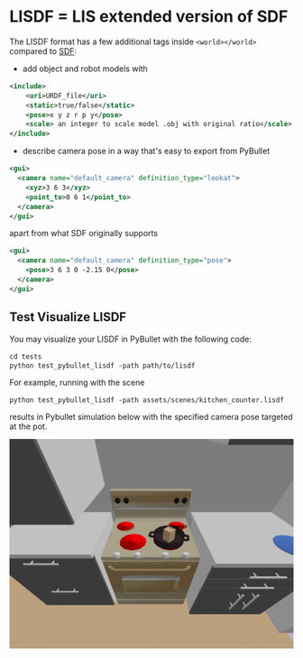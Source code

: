 # LISDF = LIS extended version of SDF

The LISDF format has a few additional tags inside `<world></world>` compared to [SDF](http://sdformat.org/spec?ver=1.9&elem=sdf):

* add object and robot models with

```xml
<include>
    <uri>URDF_file</uri>
    <static>true/false</static>
    <pose>x y z r p y</pose>
    <scale> an integer to scale model .obj with original ratio</scale>
</include>
```

* describe camera pose in a way that's easy to export from PyBullet

```xml
<gui>
  <camera name="default_camera" definition_type="lookat">
    <xyz>3 6 3</xyz>
    <point_to>0 6 1</point_to>
  </camera>
</gui>
```
apart from what SDF originally supports

```xml
<gui>
  <camera name="default_camera" definition_type="pose">
    <pose>3 6 3 0 -2.15 0</pose>
  </camera>
</gui>
```

## Test Visualize LISDF

You may visualize your LISDF in PyBullet with the following code:

```
cd tests
python test_pybullet_lisdf -path path/to/lisdf
```

For example, running with the scene

```
python test_pybullet_lisdf -path assets/scenes/kitchen_counter.lisdf
```

results in Pybullet simulation below with the specified camera pose targeted at the pot.

![kitchen_counter.lisdf in PyBullet](imgs/kitchen_counter.png)
